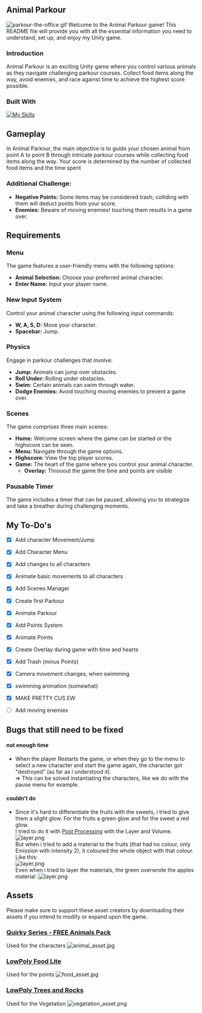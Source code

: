## Animal Parkour
![parkour-the-office.gif](img%2Fparkour-the-office.gif)
Welcome to the Animal Parkour game! This README file will provide you with all the essential information you need to understand, set up, and enjoy my Unity game.

### Introduction
Animal Parkour is an exciting Unity game where you control various animals as they navigate challenging parkour courses. Collect food items along the way, avoid enemies, and race against time to achieve the highest score possible.

### Built With
[![My Skills](https://skillicons.dev/icons?i=unity)](https://skillicons.dev)

## Gameplay
In Animal Parkour, the main objective is to guide your chosen animal from point A to point B through intricate parkour courses while collecting food items along the way. Your score is determined by the number of collected food items and the time spent

### Additional Challenge:
- **Negative Points:** Some items may be considered trash; colliding with them will deduct points from your score.
- **Enemies:** Beware of moving enemies! touching them results in a game over.

## Requirements
### Menu
The game features a user-friendly menu with the following options:
- **Animal Selection:** Choose your preferred animal character.
- **Enter Name:** Input your player name.

### New Input System
Control your animal character using the following input commands:
- **W, A, S, D:** Move your character.
- **Spacebar:** Jump.

### Physics
Engage in parkour challenges that involve:
- **Jump:** Animals can jump over obstacles.
- **Roll Under:** Rolling under obstacles.
- **Swim:** Certain animals can swim through water.
- **Dodge Enemies:** Avoid touching moving enemies to prevent a game over.

### Scenes
The game comprises three main scenes:
- **Home:** Welcome screen where the game can be started or the highscore can be seen.
- **Menu:** Navigate through the game options.
- **Highscore:** View the top player scores.
- **Game:** The heart of the game where you control your animal character.
  - **Overlay:** Throuout the game the time and points are visible

### Pausable Timer
The game includes a timer that can be paused, allowing you to strategize and take a breather during challenging moments.

## My To-Do's
- [x] Add character Movement/Jump
- [x] Add Character Menu
- [x] Add changes to all characters
- [x] Animate basic movements to all characters
- [x] Add Scenes Manager
- [x] Create first Parkour 
- [x] Animate Parkour
- [x] Add Points System
- [x] Animate Points
- [x] Create Overlay during game with time and hearts
- [x] Add Trash (minus Points)
- [x] Camera movement changes, when swimming
- [x] swimming animation (somewhat)
- [x] MAKE PRETTY CUS EW
- [ ] Add moving enemies


## Bugs that still need to be fixed
#### not enough time
- When the player Restarts the game, or when they go to the menu to select a new character and start the game again, the character got "destroyed" (as far as i understood it).<br> 
=> This can be solved instantiating the characters, like we do with the pause menu for example.

#### couldn't do
- Since it's hard to differentiate the fruits with the sweets, i tried to give them a slight glow. For the fruits a green glow and for the sweet a red glow.<br>
I tried to do it with [Post Processing](https://docs.unity3d.com/Manual/PostProcessingOverview.html) with the Layer and Volume. ![layer.png](img%2Flayer.png) <br>
But when i tried to add a material to the fruits (that had no colour, only Emission with intensity 2), it coloured the whole object with that colour. Like this:<br> ![layer.png](img%2Fapple-glow.png) <br>
Even when i tried to layer the materials, the green overwrote the apples material :![layer.png](img%2Fapple-material.png)



## Assets
Please make sure to support these asset creators by downloading their assets if you intend to modify or expand upon the game.
### [Quirky Series - FREE Animals Pack](https://assetstore.unity.com/packages/3d/characters/animals/quirky-series-free-animals-pack-178235)
Used for the characters
![animal_asset.jpg](img%2Fanimal_asset.jpg)

### [LowPoly Food Lite](https://assetstore.unity.com/packages/3d/props/food/low-poly-food-lite-258693)
Used for the points
![food_asset.jpg](img%2Ffood_asset.jpg)

### [LowPoly Trees and Rocks](https://assetstore.unity.com/packages/3d/vegetation/lowpoly-trees-and-rocks-88376)
Used for the Vegetation
![vegetation_asset.png](img%2Fvegetation_asset.png)